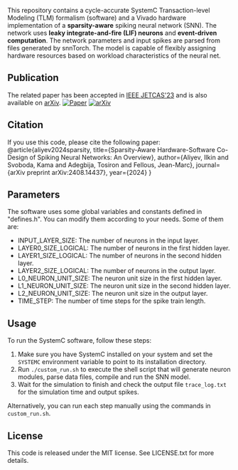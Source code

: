 This repository contains a cycle-accurate SystemC Transaction-level Modeling (TLM) formalism (software) and a Vivado hardware implementation of a **sparsity-aware** spiking neural network (SNN). The network uses **leaky integrate-and-fire (LIF) neurons** and **event-driven computation**. The network parameters and input spikes are parsed from files generated by snnTorch. The model is capable of flexibly assigning hardware resources based on workload characteristics	of the neural net.

## Publication
The related paper has been accepted in [IEEE JETCAS'23](https://ieeexplore.ieee.org/document/10299654) and is also available on [arXiv](https://arxiv.org/pdf/2310.16745.pdf).
[![Paper](https://img.shields.io/badge/Paper-IEEE%20JETCAS-blue.svg)](https://ieeexplore.ieee.org/document/10299654)
[![arXiv](https://img.shields.io/badge/arXiv-2310.16745-b31b1b.svg)](https://arxiv.org/pdf/2310.16745.pdf)

## Citation
If you use this code, please cite the following paper:
@article{aliyev2024sparsity,
  title={Sparsity-Aware Hardware-Software Co-Design of Spiking Neural Networks: An Overview},
  author={Aliyev, Ilkin and Svoboda, Kama and Adegbija, Tosiron and Fellous, Jean-Marc},
  journal={arXiv preprint arXiv:2408.14437},
  year={2024}
}

## Parameters

The software uses some global variables and constants defined in "defines.h". You can modify them according to your needs. Some of them are:

- INPUT_LAYER_SIZE: The number of neurons in the input layer.
- LAYER0_SIZE_LOGICAL: The number of neurons in the first hidden layer.
- LAYER1_SIZE_LOGICAL: The number of neurons in the second hidden layer.
- LAYER2_SIZE_LOGICAL: The number of neurons in the output layer.
- L0_NEURON_UNIT_SIZE: The neuron unit size in the first hidden layer.
- L1_NEURON_UNIT_SIZE: The neuron unit size in the second hidden layer.
- L2_NEURON_UNIT_SIZE: The neuron unit size in the output layer.
- TIME_STEP: The number of time steps for the spike train length.

## Usage
To run the SystemC software, follow these steps:

1. Make sure you have SystemC installed on your system and set the `SYSTEMC` environment variable to point to its installation directory.
2. Run `./custom_run.sh` to execute the shell script that will generate neuron modules, parse data files, compile and run the SNN model.
3. Wait for the simulation to finish and check the output file `trace_log.txt` for the simulation time and output spikes.

Alternatively, you can run each step manually using the commands in `custom_run.sh`.

## License
This code is released under the MIT license. See LICENSE.txt for more details.
